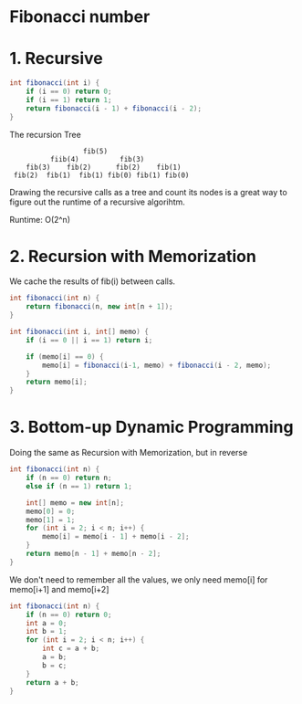 # Fibonacci number

# 1. Recursive

```java
int fibonacci(int i) {
    if (i == 0) return 0;
    if (i == 1) return 1;
    return fibonacci(i - 1) + fibonacci(i - 2);
}
```

The recursion Tree

```
                  fib(5)
          fiib(4)          fib(3)
    fib(3)    fib(2)      fib(2)    fib(1)
 fib(2)  fib(1)  fib(1) fib(0) fib(1) fib(0) 

```

Drawing the recursive calls as a tree and count its nodes is a great way to figure out the runtime of a recursive algorihtm.

Runtime: O(2^n)

# 2. Recursion with Memorization

We cache the results of fib(i) between calls.

```java
int fibonacci(int n) {
    return fibonacci(n, new int[n + 1]);
}

int fibonacci(int i, int[] memo) {
    if (i == 0 || i == 1) return i;

    if (memo[i] == 0) {
        memo[i] = fibonacci(i-1, memo) + fibonacci(i - 2, memo);
    }
    return memo[i];
}
```

# 3. Bottom-up Dynamic Programming

Doing the same as Recursion with Memorization, but in reverse

```java
int fibonacci(int n) {
    if (n == 0) return n;
    else if (n == 1) return 1;

    int[] memo = new int[n];
    memo[0] = 0;
    memo[1] = 1;
    for (int i = 2; i < n; i++) {
        memo[i] = memo[i - 1] + memo[i - 2];
    }
    return memo[n - 1] + memo[n - 2];
}
```

We don't need to remember all the values, we only need memo[i] for memo[i+1] and memo[i+2]

```java
int fibonacci(int n) {
    if (n == 0) return 0;
    int a = 0;
    int b = 1;
    for (int i = 2; i < n; i++) {
        int c = a + b;
        a = b;
        b = c;
    }
    return a + b;
}
```